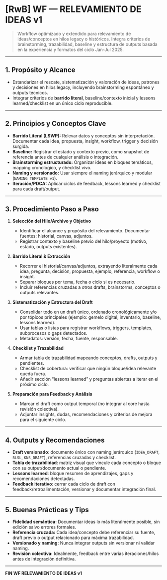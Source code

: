 # [RwB] WF — RELEVAMIENTO DE IDEAS v1

> Workflow optimizado y extendido para relevamiento de ideas/conceptos en hilos legacy o históricos. Integra criterios de brainstorming, trazabilidad, baseline y estructura de outputs basada en la experiencia y formatos del ciclo Jan-Jul 2025.

---

## 1. Propósito y Alcance
- Estandarizar el rescate, sistematización y valoración de ideas, patrones y decisiones en hilos legacy, incluyendo brainstorming espontáneo y outputs técnicos.
- Integrar criterios de **barrido literal**, baseline/contexto inicial y lessons learned/checklist en un único ciclo reproducible.

---

## 2. Principios y Conceptos Clave
- **Barrido Literal (LSWP):** Relevar datos y conceptos sin interpretación. Documentar cada idea, propuesta, insight, workflow, trigger y decisión surgida.
- **Baseline:** Registrar el estado y contexto previo, como snapshot de referencia antes de cualquier análisis o integración.
- **Brainstorming estructurado:** Organizar ideas en bloques temáticos, mapping cronológico, y checklist vivo.
- **Naming y versionado:** Usar siempre el naming jerárquico y modular (`NAMING TEMPLATE v1`).
- **Iteración/PDCA:** Aplicar ciclos de feedback, lessons learned y checklist para cada draft/output.

---

## 3. Procedimiento Paso a Paso
1. **Selección del Hilo/Archivo y Objetivo**
   - Identificar el alcance y propósito del relevamiento. Documentar fuentes: historial, canvas, adjuntos.
   - Registrar contexto y baseline previo del hilo/proyecto (motivo, estado, outputs existentes).

2. **Barrido Literal & Extracción**
   - Recorrer el historial/canvas/adjuntos, extrayendo literalmente cada idea, pregunta, decisión, propuesta, ejemplo, referencia, workflow o insight.
   - Separar bloques por tema, fecha o ciclo si es necesario.
   - Incluir referencias cruzadas a otros drafts, brainstorms, conceptos o outputs relevantes.

3. **Sistematización y Estructura del Draft**
   - Consolidar todo en un draft único, ordenado cronológicamente y/o por tópicos principales (ejemplo: gemelo digital, inventario, baseline, lessons learned).
   - Usar tablas o listas para registrar workflows, triggers, templates, subprocesos o gaps detectados.
   - Metadatos: versión, fecha, fuente, responsable.

4. **Checklist y Trazabilidad**
   - Armar tabla de trazabilidad mapeando conceptos, drafts, outputs y pendientes.
   - Checklist de cobertura: verificar que ningún bloque/idea relevante queda fuera.
   - Añadir sección “lessons learned” y preguntas abiertas a iterar en el próximo ciclo.

5. **Preparación para Feedback y Análisis**
   - Marcar el draft como output temporal (no integrar al core hasta revisión colectiva).
   - Adjuntar insights, dudas, recomendaciones y criterios de mejora para el siguiente ciclo.

---

## 4. Outputs y Recomendaciones
- **Draft versionado**: documento único con naming jerárquico (`IDEA_DRAFT`, `BLSL`, `KNS_DRAFT`), referencias cruzadas y checklist.
- **Tabla de trazabilidad**: matriz visual que vincule cada concepto o bloque con su output/documento actual o pendiente.
- **Lessons learned**: bloque resumen de aprendizajes, gaps y recomendaciones detectadas.
- **Feedback iterativo**: cerrar cada ciclo de draft con feedback/retroalimentación, versionar y documentar integración final.

---

## 5. Buenas Prácticas y Tips
- **Fidelidad semántica:** Documentar ideas lo más literalmente posible, sin edición salvo errores formales.
- **Referencia cruzada:** Cada idea/concepto debe referenciar su fuente, draft previo o output relacionado para máxima trazabilidad.
- **Versionado y naming:** Nunca integrar outputs sin versionar ni validar naming.
- **Revisión colectiva:** Idealmente, feedback entre varias iteraciones/hilos antes de integración definitiva.

---

**FIN WF RELEVAMIENTO DE IDEAS v1**

